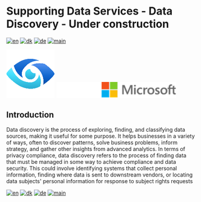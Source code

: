 # Supporting Data Services - Data Discovery - Under construction

[![en](https://img.shields.io/badge/lang-en-red.svg)](DataDiscovery.md)
[![dk](https://img.shields.io/badge/lang-dk-green.svg)](DataDiscovery-da.md)
[![de](https://img.shields.io/badge/lang-de-yellow.svg)](DataDiscovery-de.md)
[![main](https://img.shields.io/badge/main-document-blue.svg)](../../README.md)

![purview](../../images/purview.png)        ![microsoft](../../images/microsoft.png)

## Introduction

Data discovery is the process of exploring, finding, and classifying data sources, making it useful for some purpose. It helps businesses in a variety of ways, 
often to discover patterns, solve business problems, inform strategy, and gather other insights from advanced analytics. In terms of privacy compliance, data discovery
refers to the process of finding data that must be managed in some way to achieve compliance and data security. This could involve identifying systems that collect personal
information, finding where data is sent to downstream vendors, or locating data subjects' personal information for response to subject rights requests

[![en](https://img.shields.io/badge/lang-en-red.svg)](DataDiscovery.md)
[![dk](https://img.shields.io/badge/lang-dk-green.svg)](DataDiscovery-da.md)
[![de](https://img.shields.io/badge/lang-de-yellow.svg)](DataDiscovery-de.md)
[![main](https://img.shields.io/badge/main-document-blue.svg)](../../README.md)